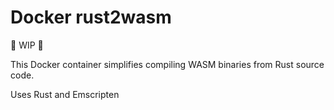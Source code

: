 # Docker rust2wasm

🚧 WIP 🚧

This Docker container simplifies compiling WASM binaries from Rust source code.

Uses Rust and Emscripten